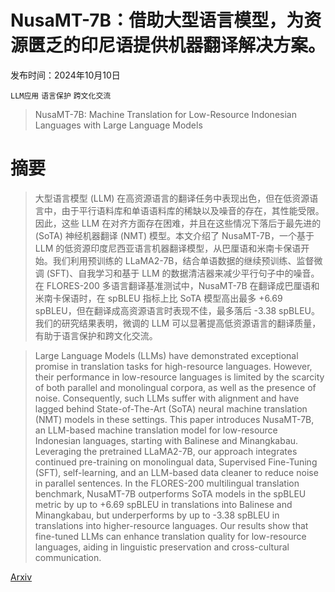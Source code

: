 # NusaMT-7B：借助大型语言模型，为资源匮乏的印尼语提供机器翻译解决方案。

发布时间：2024年10月10日

`LLM应用` `语言保护` `跨文化交流`

> NusaMT-7B: Machine Translation for Low-Resource Indonesian Languages with Large Language Models

# 摘要

> 大型语言模型 (LLM) 在高资源语言的翻译任务中表现出色，但在低资源语言中，由于平行语料库和单语语料库的稀缺以及噪音的存在，其性能受限。因此，这些 LLM 在对齐方面存在困难，并且在这些情况下落后于最先进的 (SoTA) 神经机器翻译 (NMT) 模型。本文介绍了 NusaMT-7B，一个基于 LLM 的低资源印度尼西亚语言机器翻译模型，从巴厘语和米南卡保语开始。我们利用预训练的 LLaMA2-7B，结合单语数据的继续预训练、监督微调 (SFT)、自我学习和基于 LLM 的数据清洁器来减少平行句子中的噪音。在 FLORES-200 多语言翻译基准测试中，NusaMT-7B 在翻译成巴厘语和米南卡保语时，在 spBLEU 指标上比 SoTA 模型高出最多 +6.69 spBLEU，但在翻译成高资源语言时表现不佳，最多落后 -3.38 spBLEU。我们的研究结果表明，微调的 LLM 可以显著提高低资源语言的翻译质量，有助于语言保护和跨文化交流。

> Large Language Models (LLMs) have demonstrated exceptional promise in translation tasks for high-resource languages. However, their performance in low-resource languages is limited by the scarcity of both parallel and monolingual corpora, as well as the presence of noise. Consequently, such LLMs suffer with alignment and have lagged behind State-of-The-Art (SoTA) neural machine translation (NMT) models in these settings. This paper introduces NusaMT-7B, an LLM-based machine translation model for low-resource Indonesian languages, starting with Balinese and Minangkabau. Leveraging the pretrained LLaMA2-7B, our approach integrates continued pre-training on monolingual data, Supervised Fine-Tuning (SFT), self-learning, and an LLM-based data cleaner to reduce noise in parallel sentences. In the FLORES-200 multilingual translation benchmark, NusaMT-7B outperforms SoTA models in the spBLEU metric by up to +6.69 spBLEU in translations into Balinese and Minangkabau, but underperforms by up to -3.38 spBLEU in translations into higher-resource languages. Our results show that fine-tuned LLMs can enhance translation quality for low-resource languages, aiding in linguistic preservation and cross-cultural communication.

[Arxiv](https://arxiv.org/abs/2410.07830)